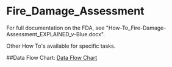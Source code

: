 # Fire_Damage_Assessment

For full documentation on the FDA, see "How-To_Fire-Damage-Assessment_EXPLAINED_v-Blue.docx".

Other How To's available for specific tasks.

##Data Flow Chart:
[Data Flow Chart](How-To_Data-Flow-Chart.png)
